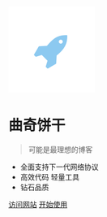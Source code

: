 ![logo](logo.svg)

# 曲奇饼干

> 可能是最理想的博客

* 全面支持下一代网络协议
* 高效代码 轻量工具
* 钻石品质

[访问网站](http://mjj-zlqthq.vaiwan.com/biljps ':target=_blank')
[开始使用](zh-cn/guide.md)

